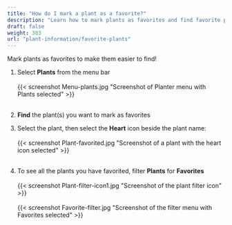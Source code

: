 ```yaml
---
title: "How do I mark a plant as a favorite?"
description: "Learn how to mark plants as favorites and find favorite plants"
draft: false
weight: 303
url: "plant-information/favorite-plants"
---
```


Mark plants as favorites to make them easier to find!

1. Select **Plants** from the menu bar<br /><br />
{{< screenshot Menu-plants.jpg "Screenshot of Planter menu with Plants selected" >}}<br /><br />

2. **Find** the plant(s) you want to mark as favorites

3. Select the plant, then select the **Heart** icon beside the plant name:<br /><br />
{{< screenshot Plant-favorited.jpg "Screenshot of a plant with the heart icon selected" >}}<br /><br />

4. To see all the plants you have favorited, filter **Plants** for **Favorites**<br /><br />
{{< screenshot Plant-filter-icon1.jpg "Screenshot of the plant filter icon" >}}<br /><br />
{{< screenshot Favorite-filter.jpg "Screenshot of the filter menu with Favorites selected" >}}
